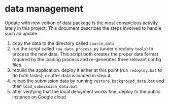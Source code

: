 # data management

Update with new edition of data package is the most conspicious activity lately in this project.
This document describes the steps involved to handle such an update.

1. copy the data to the directory called `source_data`
2. run the script called `raw_data_process.py` (under directory `tools`) to process the new data. This script both creates the proper data format required by the loading process and re-generates three relevant config files.
3. rebulid the application. deploy it either at this point (run `redeploy.bat` to do both tasks), or after data is loaded in step 4
4. reload the submission data by running `restore_background_data.bat` and then `load_submission_data.bat`
5. after verifying that the local deloyment works fine, deploy to the public instance on Google cloud
